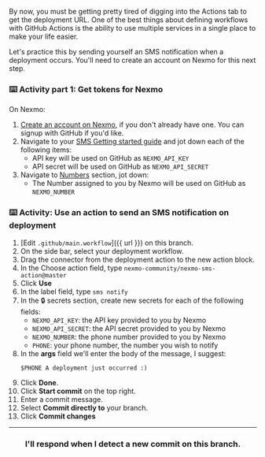 By now, you must be getting pretty tired of digging into the Actions tab to get the deployment URL. One of the best things about defining workflows with GitHub Actions is the ability to use multiple services in a single place to make your life easier. 

Let's practice this by sending yourself an SMS notification when a deployment occurs. You'll need to create an account on Nexmo for this next step. 

### :keyboard: Activity part 1: Get tokens for Nexmo

On Nexmo:
1. [Create an account on Nexmo](https://dashboard.nexmo.com/sign-up), if you don't already have one. You can signup with GitHub if you'd like.
1. Navigate to your [SMS Getting started guide](https://dashboard.nexmo.com/getting-started/#/sms) and jot down each of the following items:
    - API key will be used on GitHub as `NEXMO_API_KEY`
    - API secret will be used on GitHub as `NEXMO_API_SECRET`
1. Navigate to [Numbers](https://dashboard.nexmo.com/your-numbers) section, jot down:
    - The Number assigned to you by Nexmo will be used on GitHub as `NEXMO_NUMBER`


### :keyboard: Activity: Use an action to send an SMS notification on deployment

1. [Edit `.github/main.workflow`]({{ url }}) on this branch.
1. On the side bar, select your deployment workflow.
1. Drag the connector from the deployment action to the new action block.
1. In the Choose action field, type `nexmo-community/nexmo-sms-action@master`
1. Click **Use**
1. In the label field, type `sms notify`
1. In the :lock: secrets section, create new secrets for each of the following fields:
    - `NEXMO_API_KEY`: the API key provided to you by Nexmo
    - `NEXMO_API_SECRET`: the API secret provided to you by Nexmo
    - `NEXMO_NUMBER`: the phone number provided to you by Nexmo
    - `PHONE`: your phone number, the number you wish to notify
1. In the **args** field we'll enter the body of the message, I suggest:
    ```
    $PHONE A deployment just occurred :)
    ```
1. Click **Done**.
1. Click **Start commit** on the top right.
1. Enter a commit message.
1. Select **Commit directly to** your branch.
1. Click **Commit changes**

<hr>
<h3 align="center">I'll respond when I detect a new commit on this branch.</h3>
